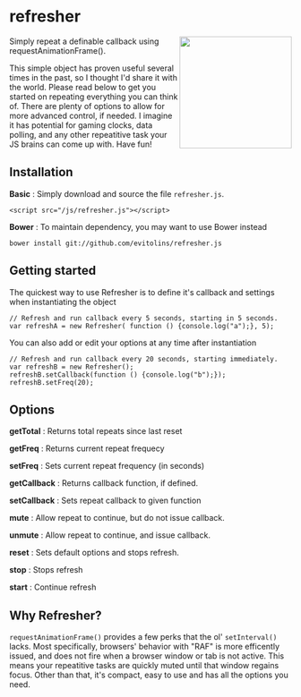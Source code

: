 # refresher

<img align="right" height="200" src="http://www.flaticon.com/png/256/2745.png">

Simply repeat a definable callback using requestAnimationFrame().

This simple object has proven useful several times in the past, so I thought I'd share it with the world.   Please read below to get you started on repeating everything you can think of.  There are plenty of options to allow for more advanced control, if needed.  I imagine it has potential for gaming clocks, data polling, and any other repeatitive task your JS brains can come up with.  Have fun!

## Installation
**Basic**
: Simply download and source the file `refresher.js`.

    <script src="/js/refresher.js"></script>

**Bower**
: To maintain dependency, you may want to use Bower instead

    bower install git://github.com/evitolins/refresher.js
    

## Getting started
The quickest way to use Refresher is to define it's callback and settings when instantiating the object

    // Refresh and run callback every 5 seconds, starting in 5 seconds.
    var refreshA = new Refresher( function () {console.log("a");}, 5);

You can also add or edit your options at any time after instantiation

    // Refresh and run callback every 20 seconds, starting immediately.
    var refreshB = new Refresher();
    refreshB.setCallback(function () {console.log("b");});
    refreshB.setFreq(20);


## Options
**getTotal**
: Returns total repeats since last reset

**getFreq**
: Returns current repeat frequecy

**setFreq**
: Sets current repeat frequency (in seconds)

**getCallback**
: Returns callback function, if defined.

**setCallback**
: Sets repeat callback to given function

**mute**
: Allow repeat to continue, but do not issue callback.

**unmute**
: Allow repeat to continue, and issue callback.

**reset**
: Sets default options and stops refresh.

**stop**
: Stops refresh

**start**
: Continue refresh

       
## Why Refresher?
`requestAnimationFrame()` provides a few perks that the ol' `setInterval()` lacks.  Most specifically, browsers' behavior with "RAF" is more efficently issued, and does not fire when a browser window or tab is not active.  This means your repeatitive tasks are quickly muted until that window regains focus. Other than that, it's compact, easy to use and has all the options you need.
